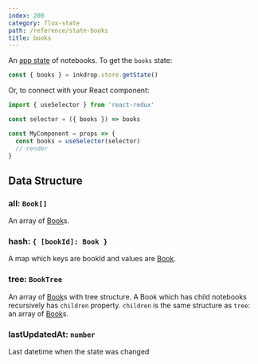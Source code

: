 ```yaml
---
index: 200
category: flux-state
path: /reference/state-books
title: books
---
```


An [app state](/manual/flux-architecture) of notebooks.
To get the `books` state:

```js
const { books } = inkdrop.store.getState()
```

Or, to connect with your React component:

```js
import { useSelector } from 'react-redux'

const selector = ({ books }) => books

const MyComponent = props => {
  const books = useSelector(selector)
  // render
}
```

## Data Structure

### all: `Book[]`

An array of [Book][book]s.

### hash: `{ [bookId]: Book }`

A map which keys are bookId and values are [Book][book].

### tree: `BookTree`

An array of [Book][book]s with tree structure.
A Book which has child notebooks recursively has `children` property.
`children` is the same structure as `tree`: an array of [Book][book]s.

### lastUpdatedAt: `number`

Last datetime when the state was changed

[book]: /reference/data-models#a-nameresource-bookbooka
